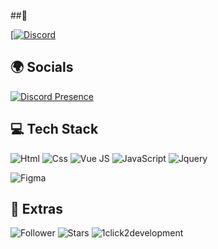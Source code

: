 <!--
**Sooeeren/sooeeren** is a ✨ _special_ ✨ repository because its `README.md` (this file) appears on your GitHub profile.

Here are some ideas to get you started:

- 🔭 I’m currently working on ...
- 🌱 I’m currently learning ...
- 👯 I’m looking to collaborate on ...
- 🤔 I’m looking for help with ...
- 💬 Ask me about ...
- 📫 How to reach me: ...
- 😄 Pronouns: ...
- ⚡ Fun fact: ...
-->

<!-- 
<div align="center" style="margin-bottom: 25px">
<h5>It's me, @sooeeren!<em><br>a Self-taught Frontend developer</br>
</em></h5>

<p align="center">
  <a href="https://github.com/sooeeren?tab=repositories&sort=stargazers">
    <img alt="total stars" title="Total stars on GitHub" src="https://custom-icon-badges.herokuapp.com/badge/dynamic/json?logo=star&host=formatted-dynamic-badges.herokuapp.com&formatter=metric&style=for-the-badge&color=55960c&labelColor=488207&label=stars&query=%24.stars&url=https%3A%2F%2Fapi.github-star-counter.workers.dev%2Fuser%sooeeren"/></a>
  <a href="https://github.com/sooeeren?tab=followers">
    <img alt="followers" title="Follow me on Github" src="https://custom-icon-badges.herokuapp.com/github/followers/sooeeren?color=236ad3&labelColor=1155ba&style=for-the-badge&logo=person-add&label=Follow&logoColor=white"/></a>
  <a href="https://github.com/sooeeren/Simple-View-Counter">
    <img alt="views" title="GitHub profile views" src="https://komarev.com/ghpvc/?username=sooeeren&style=for-the-badge&color=lightgrey"/></a>
</p>

<code><img height="50" src="https://raw.githubusercontent.com/github/explore/80688e429a7d4ef2fca1e82350fe8e3517d3494d/topics/javascript/javascript.png"></code>
<code><img height="50" src="https://raw.githubusercontent.com/github/explore/80688e429a7d4ef2fca1e82350fe8e3517d3494d/topics/vue/vue.png"></code>
<code><img height="30" src="https://raw.githubusercontent.com/github/explore/80688e429a7d4ef2fca1e82350fe8e3517d3494d/topics/html/html.png"></code>
<code><img height="30" src="https://raw.githubusercontent.com/github/explore/80688e429a7d4ef2fca1e82350fe8e3517d3494d/topics/css/css.png"></code>
<code><img height="30" src="https://icon-library.com/images/jquery-icon-png/jquery-icon-png-7.jpg"></code>
</div>

-->

##🌹

[[![Discord](https://discord.gg/yGPqaDUsZR)](https://img.shields.io/date/8000540814400)

## 🌍 Socials

[![Discord Presence](https://lanyard.cnrad.dev/api/975044147507503104)](https://discord.com/users/975044147507503104)

## 💻 Tech Stack

![Html](https://img.shields.io/badge/Bootstrap-%23323330.svg?style=for-the-badge&logo=bootstrap&logoColor=%23F7DF1E)
![Css](https://img.shields.io/badge/Css-%23323330.svg?style=for-the-badge&logo=css&logoColor=%23F7DF1E)
![Vue JS](https://img.shields.io/badge/Vue-%23323330.svg?style=for-the-badge&logo=Vue&logoColor=%23F7DF1E)
![JavaScript](https://img.shields.io/badge/javascript-%23323330.svg?style=for-the-badge&logo=javascript&logoColor=%23F7DF1E)
![Jquery](https://img.shields.io/badge/Jquery-%23323330.svg?style=for-the-badge&logo=Jquery&logoColor=%23F7DF1E)

![Figma](https://img.shields.io/badge/Figma-FF6600?style=for-the-badge&logo=Figma&logoColor=white)

## 💖 Extras

![Follower](https://img.shields.io/github/followers/sooeeren?style=social)
![Stars](https://img.shields.io/github/stars/sooeeren?style=social)
![1click2development](https://img.shields.io/discord/1056625672371581021)

